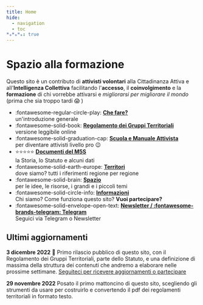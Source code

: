 ```yaml
---
title: Home
hide:
  - navigation
  - toc
ᴴₒᴴₒᴴₒ: true
---
```

# Spazio alla formazione

Questo sito è un contributo di **attivisti volontari** alla Cittadinanza Attiva e all'**Intelligenza Collettiva** facilitando l'**accesso**, il **coinvolgimento** e la **formazione** di chi vorrebbe attivarsi e _migliorarsi per migliorare il mondo_ (prima che sia troppo tardi :scream: )

<div class="grid cards" markdown>

- :fontawesome-regular-circle-play: **[Che fare?](partecipazione.md)**  
un'introduzione generale
- :fontawesome-solid-book: **[Regolamento dei Gruppi Territoriali](m5s/documenti/regolamento-gruppi-territoriali.md)**    
versione leggibile online
- :fontawesome-solid-graduation-cap: **[Scuola e Manuale Attivista](scuola/index.md)**  
per diventare attivisti livello pro :wink:
- :star::star::star::star::star: **[Documenti del M5S](m5s/index.md)**  
la Storia, lo Statuto e alcuni dati
- :fontawesome-solid-earth-europe: **[Territori](territori/index.md)**  
dove siamo? tutti i riferimenti regione per regione
- :fontawesome-solid-brain: **[Spazio](spazio/index.md)**  
per le idee, le risorse, i grandi e i piccoli temi
- :fontawesome-solid-circle-info: **[Informazioni](info/about.md)**  
Chi siamo? Come funziona questo sito? **Vuoi partecipare?**
- :fontawesome-solid-envelope-open-text: **[Newsletter / :fontawesome-brands-telegram: Telegram](info/contatto.md)**  
Seguici via Telegram o Newsletter
</div>

## Ultimi aggiornamenti
**3 dicembre 2022**
:loudspeaker: Primo rilascio pubblico di questo sito, con il Regolamento dei Gruppi Territoriali, parte dello Statuto, e una definizione di massima della struttura dei contenuti che andremo a elaborare nelle prossime settimane. [Seguiteci per ricevere aggiornamenti o partecipare](info/contatto.md)

**29 novembre 2022**
Posato il primo mattoncino di questo sito, scegliendo gli strumenti da usare per costruirlo e convertendo il pdf dei regolamenti territoriali in formato testo.
